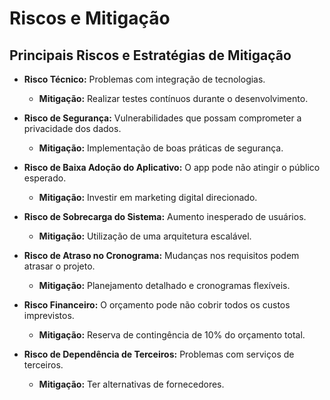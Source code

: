 # Riscos e Mitigação

## Principais Riscos e Estratégias de Mitigação

- **Risco Técnico:** Problemas com integração de tecnologias.
  - **Mitigação:** Realizar testes contínuos durante o desenvolvimento.
  
- **Risco de Segurança:** Vulnerabilidades que possam comprometer a privacidade dos dados.
  - **Mitigação:** Implementação de boas práticas de segurança.
  
- **Risco de Baixa Adoção do Aplicativo:** O app pode não atingir o público esperado.
  - **Mitigação:** Investir em marketing digital direcionado.
  
- **Risco de Sobrecarga do Sistema:** Aumento inesperado de usuários.
  - **Mitigação:** Utilização de uma arquitetura escalável.
  
- **Risco de Atraso no Cronograma:** Mudanças nos requisitos podem atrasar o projeto.
  - **Mitigação:** Planejamento detalhado e cronogramas flexíveis.
  
- **Risco Financeiro:** O orçamento pode não cobrir todos os custos imprevistos.
  - **Mitigação:** Reserva de contingência de 10% do orçamento total.
  
- **Risco de Dependência de Terceiros:** Problemas com serviços de terceiros.
  - **Mitigação:** Ter alternativas de fornecedores.